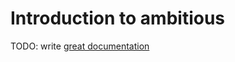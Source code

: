 # Introduction to ambitious

TODO: write [great documentation](http://jacobian.org/writing/what-to-write/)
